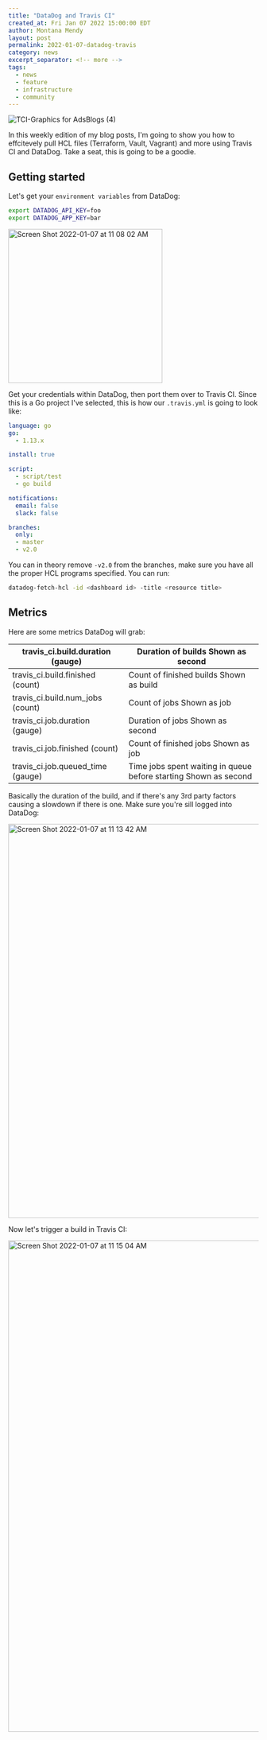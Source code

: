 ```yaml
---
title: "DataDog and Travis CI"
created_at: Fri Jan 07 2022 15:00:00 EDT
author: Montana Mendy
layout: post
permalink: 2022-01-07-datadog-travis
category: news
excerpt_separator: <!-- more --> 
tags:
  - news
  - feature
  - infrastructure
  - community
---
```


![TCI-Graphics for AdsBlogs (4)](https://user-images.githubusercontent.com/20936398/147167228-e9dfe784-779f-4da2-acc8-4effd2c463db.png)

In this weekly edition of my blog posts, I'm going to show you how to effcitevely pull HCL files (Terraform, Vault, Vagrant) and more using Travis CI and DataDog. Take a seat, this is going to be a goodie. 

<!-- more --> 

## Getting started 

Let's get your `environment variables` from DataDog: 

```bash
export DATADOG_API_KEY=foo
export DATADOG_APP_KEY=bar
```

<img width="310" alt="Screen Shot 2022-01-07 at 11 08 02 AM" src="https://user-images.githubusercontent.com/20936398/148594393-03d28334-ce73-4cdd-9d9b-0411cd592730.png">

Get your credentials within DataDog, then port them over to Travis CI. Since this is a Go project I've selected, this is how our `.travis.yml` is going to look like:

```yaml
language: go
go:
  - 1.13.x

install: true

script:
  - script/test
  - go build

notifications:
  email: false
  slack: false

branches:
  only:
  - master
  - v2.0
  ```
 
You can in theory remove `-v2.0` from the branches, make sure you have all the proper HCL programs specified. You can run:

```bash
datadog-fetch-hcl -id <dashboard id> -title <resource title>
```
## Metrics

Here are some metrics DataDog will grab: 

| travis_ci.build.duration (gauge)  	| Duration of builds Shown as second                               	|
|-----------------------------------	|------------------------------------------------------------------	|
| travis_ci.build.finished (count)  	| Count of finished builds Shown as build                          	|
| travis_ci.build.num_jobs (count)  	| Count of jobs Shown as job                                       	|
| travis_ci.job.duration (gauge)    	| Duration of jobs Shown as second                                 	|
| travis_ci.job.finished (count)    	| Count of finished jobs Shown as job                              	|
| travis_ci.job.queued_time (gauge) 	| Time jobs spent waiting in queue before starting Shown as second 	|

Basically the duration of the build, and if there's any 3rd party factors causing a slowdown if there is one. Make sure you're sill logged into DataDog:

<img width="793" alt="Screen Shot 2022-01-07 at 11 13 42 AM" src="https://user-images.githubusercontent.com/20936398/148595131-be4ba1cc-cf7a-4766-a431-bce4850b0c1e.png">

Now let's trigger a build in Travis CI: 

<img width="989" alt="Screen Shot 2022-01-07 at 11 15 04 AM" src="https://user-images.githubusercontent.com/20936398/148595276-042531a6-6f36-44e5-a190-92fbc9572481.png">

